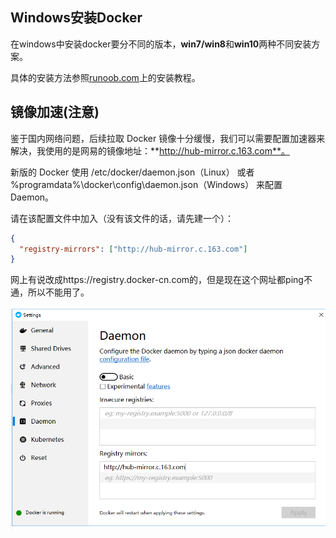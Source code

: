 ## Windows安装Docker

在windows中安装docker要分不同的版本，**win7/win8**和**win10**两种不同安装方案。

具体的安装方法参照[runoob.com](https://www.runoob.com/docker/windows-docker-install.html)上的安装教程。



## 镜像加速(注意)

鉴于国内网络问题，后续拉取 Docker 镜像十分缓慢，我们可以需要配置加速器来解决，我使用的是网易的镜像地址：**http://hub-mirror.c.163.com**。

新版的 Docker 使用 /etc/docker/daemon.json（Linux） 或者 %programdata%\docker\config\daemon.json（Windows） 来配置 Daemon。

请在该配置文件中加入（没有该文件的话，请先建一个）：

```json
{
  "registry-mirrors": ["http://hub-mirror.c.163.com"]
}
```

网上有说改成https://registry.docker-cn.com的，但是现在这个网址都ping不通，所以不能用了。

![1568128730721](.\img\1568128730721.png)

